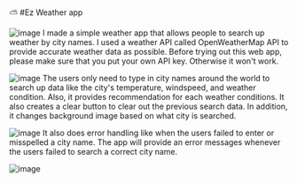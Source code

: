 :partly_sunny: #Ez Weather app

![image](https://user-images.githubusercontent.com/64029918/145827484-3bdedbc3-37de-4ae3-bd25-2a0b1c507812.png)
I made a simple weather app that allows people to search up weather by city names. I used a weather API called OpenWeatherMap API to provide accurate weather data as possible.
Before trying out this web app, please make sure that you put your own API key. Otherwise it won't work.

![image](https://user-images.githubusercontent.com/64029918/145827811-ab69a563-3528-4526-ad44-81bc21d6f74a.png)
The users only need to type in city names around the world to search up data like the city's
temperature, windspeed, and weather condition. Also, it provides recommendation for each weather conditions.
It also creates a clear button to clear out the previous search data.
In addition, it changes background image based on what city is searched.

![image](https://user-images.githubusercontent.com/64029918/145828580-c7fe4f4d-4813-4bb6-9e7d-915f1b70c30d.png)
It also does error handling like when the users failed to enter or misspelled a city name.
The app will provide an error messages whenever the users failed to search a correct city name.

![image](https://user-images.githubusercontent.com/64029918/145828658-2efc45da-19d9-4bfb-9d94-6a7a7f2998da.png)





